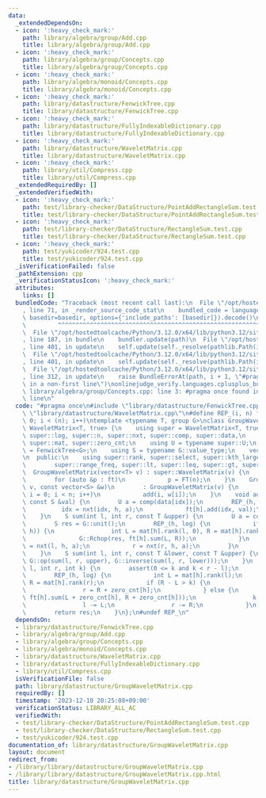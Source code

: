 ```yaml
---
data:
  _extendedDependsOn:
  - icon: ':heavy_check_mark:'
    path: library/algebra/group/Add.cpp
    title: library/algebra/group/Add.cpp
  - icon: ':heavy_check_mark:'
    path: library/algebra/group/Concepts.cpp
    title: library/algebra/group/Concepts.cpp
  - icon: ':heavy_check_mark:'
    path: library/algebra/monoid/Concepts.cpp
    title: library/algebra/monoid/Concepts.cpp
  - icon: ':heavy_check_mark:'
    path: library/datastructure/FenwickTree.cpp
    title: library/datastructure/FenwickTree.cpp
  - icon: ':heavy_check_mark:'
    path: library/datastructure/FullyIndexableDictionary.cpp
    title: library/datastructure/FullyIndexableDictionary.cpp
  - icon: ':heavy_check_mark:'
    path: library/datastructure/WaveletMatrix.cpp
    title: library/datastructure/WaveletMatrix.cpp
  - icon: ':heavy_check_mark:'
    path: library/util/Compress.cpp
    title: library/util/Compress.cpp
  _extendedRequiredBy: []
  _extendedVerifiedWith:
  - icon: ':heavy_check_mark:'
    path: test/library-checker/DataStructure/PointAddRectangleSum.test.cpp
    title: test/library-checker/DataStructure/PointAddRectangleSum.test.cpp
  - icon: ':heavy_check_mark:'
    path: test/library-checker/DataStructure/RectangleSum.test.cpp
    title: test/library-checker/DataStructure/RectangleSum.test.cpp
  - icon: ':heavy_check_mark:'
    path: test/yukicoder/924.test.cpp
    title: test/yukicoder/924.test.cpp
  _isVerificationFailed: false
  _pathExtension: cpp
  _verificationStatusIcon: ':heavy_check_mark:'
  attributes:
    links: []
  bundledCode: "Traceback (most recent call last):\n  File \"/opt/hostedtoolcache/Python/3.12.0/x64/lib/python3.12/site-packages/onlinejudge_verify/documentation/build.py\"\
    , line 71, in _render_source_code_stat\n    bundled_code = language.bundle(stat.path,\
    \ basedir=basedir, options={'include_paths': [basedir]}).decode()\n          \
    \         ^^^^^^^^^^^^^^^^^^^^^^^^^^^^^^^^^^^^^^^^^^^^^^^^^^^^^^^^^^^^^^^^^^^^^^^^^^^^^^^^^\n\
    \  File \"/opt/hostedtoolcache/Python/3.12.0/x64/lib/python3.12/site-packages/onlinejudge_verify/languages/cplusplus.py\"\
    , line 187, in bundle\n    bundler.update(path)\n  File \"/opt/hostedtoolcache/Python/3.12.0/x64/lib/python3.12/site-packages/onlinejudge_verify/languages/cplusplus_bundle.py\"\
    , line 401, in update\n    self.update(self._resolve(pathlib.Path(included), included_from=path))\n\
    \  File \"/opt/hostedtoolcache/Python/3.12.0/x64/lib/python3.12/site-packages/onlinejudge_verify/languages/cplusplus_bundle.py\"\
    , line 401, in update\n    self.update(self._resolve(pathlib.Path(included), included_from=path))\n\
    \  File \"/opt/hostedtoolcache/Python/3.12.0/x64/lib/python3.12/site-packages/onlinejudge_verify/languages/cplusplus_bundle.py\"\
    , line 312, in update\n    raise BundleErrorAt(path, i + 1, \"#pragma once found\
    \ in a non-first line\")\nonlinejudge_verify.languages.cplusplus_bundle.BundleErrorAt:\
    \ library/algebra/group/Concepts.cpp: line 3: #pragma once found in a non-first\
    \ line\n"
  code: "#pragma once\n#include \"library/datastructure/FenwickTree.cpp\"\n#include\
    \ \"library/datastructure/WaveletMatrix.cpp\"\n#define REP_(i, n) for (int i =\
    \ 0; i < (n); i++)\ntemplate <typename T, group G>\nclass GroupWaveletMatrix :\
    \ WaveletMatrix<T, true> {\n    using super = WaveletMatrix<T, true>;\n    using\
    \ super::log, super::n, super::nxt, super::comp, super::data,\n        super::high_bit,\
    \ super::mat, super::zero_cnt;\n    using U = typename super::U;\n    using FT\
    \ = FenwickTree<G>;\n    using S = typename G::value_type;\n    vector<FT> ft;\n\
    \n  public:\n    using super::rank, super::select, super::kth_largest, super::kth_smallest,\n\
    \        super::range_freq, super::lt, super::leq, super::gt, super::geq;\n  \
    \  GroupWaveletMatrix(vector<T> v) : super::WaveletMatrix(v) {\n        ft.resize(log);\n\
    \        for (auto &p : ft)\n            p = FT(n);\n    }\n    GroupWaveletMatrix(vector<T>\
    \ v, const vector<S> &w)\n        : GroupWaveletMatrix(v) {\n        for (int\
    \ i = 0; i < n; i++)\n            add(i, w[i]);\n    }\n    void add(int idx,\
    \ const S &val) {\n        U a = comp(data[idx]);\n        REP_(h, log) {\n  \
    \          idx = nxt(idx, h, a);\n            ft[h].add(idx, val);\n        }\n\
    \    }\n    S sum(int l, int r, const T &upper) {\n        U a = comp(upper);\n\
    \        S res = G::unit();\n        REP_(h, log) {\n            if (high_bit(a,\
    \ h)) {\n                int L = mat[h].rank(l, 0), R = mat[h].rank(r, 0);\n \
    \               G::Rchop(res, ft[h].sum(L, R));\n            }\n            l\
    \ = nxt(l, h, a);\n            r = nxt(r, h, a);\n        }\n        return res;\n\
    \    }\n    S sum(int l, int r, const T &lower, const T &upper) {\n        return\
    \ G::op(sum(l, r, upper), G::inverse(sum(l, r, lower)));\n    }\n    S kth_largest_sum(int\
    \ l, int r, int k) {\n        assert(0 <= k and k < r - l);\n        S res = G::unit();\n\
    \        REP_(h, log) {\n            int L = mat[h].rank(l);\n            int\
    \ R = mat[h].rank(r);\n            if (R - L > k) {\n                l = L + zero_cnt[h];\n\
    \                r = R + zero_cnt[h];\n            } else {\n                G::Rchop(res,\
    \ ft[h].sum(L + zero_cnt[h], R + zero_cnt[h]));\n                k -= R - L;\n\
    \                l -= L;\n                r -= R;\n            }\n        }\n\
    \        return res;\n    }\n};\n#undef REP_\n"
  dependsOn:
  - library/datastructure/FenwickTree.cpp
  - library/algebra/group/Add.cpp
  - library/algebra/group/Concepts.cpp
  - library/algebra/monoid/Concepts.cpp
  - library/datastructure/WaveletMatrix.cpp
  - library/datastructure/FullyIndexableDictionary.cpp
  - library/util/Compress.cpp
  isVerificationFile: false
  path: library/datastructure/GroupWaveletMatrix.cpp
  requiredBy: []
  timestamp: '2023-12-10 20:25:08+09:00'
  verificationStatus: LIBRARY_ALL_AC
  verifiedWith:
  - test/library-checker/DataStructure/PointAddRectangleSum.test.cpp
  - test/library-checker/DataStructure/RectangleSum.test.cpp
  - test/yukicoder/924.test.cpp
documentation_of: library/datastructure/GroupWaveletMatrix.cpp
layout: document
redirect_from:
- /library/library/datastructure/GroupWaveletMatrix.cpp
- /library/library/datastructure/GroupWaveletMatrix.cpp.html
title: library/datastructure/GroupWaveletMatrix.cpp
---
```

